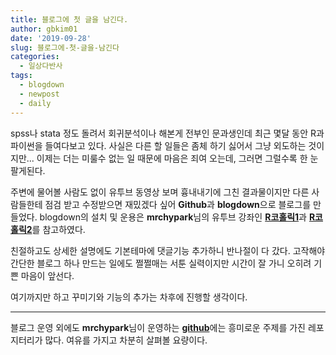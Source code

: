 ```yaml
---
title: 블로그에 첫 글을 남긴다.
author: gbkim01
date: '2019-09-28'
slug: 블로그에-첫-글을-남긴다
categories:
  - 일상다반사
tags:
  - blogdown
  - newpost
  - daily
---
```


spss나 stata 정도 돌려서 회귀분석이나 해본게 전부인 문과생인데 최근 몇달 동안 R과 파이썬을 들여다보고 있다. 사실은 다른 할 일들은 좀체 하기 싫어서 그냥 외도하는 것이지만... 이제는 더는 미룰수 없는 일 때문에 마음은 죄여 오는데, 그러면 그럴수록 한 눈 팔게된다.

주변에 물어볼 사람도 없이 유투브 동영상 보며 흉내내기에 그친 결과물이지만 다른 사람들한테 점검 받고 수정받으면 재밌겠다 싶어 **Github**과 **blogdown**으로 블로그를 만들었다. blogdown의 설치 및 운용은 **mrchypark**님의 유투브 강좌인 [**R코홀릭1**](https://www.youtube.com/watch?v=zeYn0maX1nQ&t=2723s)과  [**R코홀릭2**](https://www.youtube.com/watch?v=9WZWD1VxBL8)를 참고하였다.

친절하고도 상세한 설명에도 기본테마에 댓글기능 추가하니 반나절이 다 갔다. 고작해야 간단한 블로그 하나 만드는 일에도 쩔쩔매는 서툰 실력이지만 시간이 잘 가니 오히려 기쁜 마음이 앞선다.  

여기까지만 하고 꾸미기와 기능의 추가는 차후에 진행할 생각이다. 

---
블로그 운영 외에도 **mrchypark**님이 운영하는 [**github**](https://github.com/mrchypark)에는 흥미로운 주제를 가진 레포지터리가 많다. 여유를 가지고 차분히 살펴볼 요량이다.  